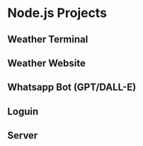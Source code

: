 # Node.js Projects

## Weather Terminal


## Weather Website


## Whatsapp Bot (GPT/DALL-E)


## Loguin

## Server
